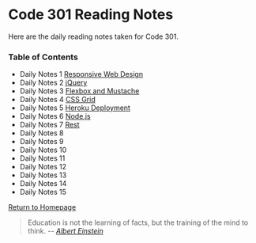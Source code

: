 # **Code 301 Reading Notes**
Here are the daily reading notes taken for Code 301.  
  
### <addr> Table of Contents
* Daily Notes 1 [Responsive Web Design](301/class1.md)
* Daily Notes 2 [jQuery](301/class2.md)
* Daily Notes 3 [Flexbox and Mustache](301/class3.md)
* Daily Notes 4 [CSS Grid](301/class4.md)
* Daily Notes 5 [Heroku Deployment](301/class5.md)
* Daily Notes 6 [Node.js](301/class6.md)
* Daily Notes 7 [Rest](301/class7.md)
* Daily Notes 8 [](301/class8.md)
* Daily Notes 9 [](301/class9.md)
* Daily Notes 10 [](301/class10.md)
* Daily Notes 11 [](301/class11.md)
* Daily Notes 12 [](301/class12.md)
* Daily Notes 13 [](301/class13.md)
* Daily Notes 14 [](301/class14.md)
* Daily Notes 15 [](301/class15.md)
 
 [Return to Homepage](https://claudiobailon.github.io/reading-notes/)

>Education is not the learning of facts,
>but the training of the mind to think.
> -- <cite>[Albert Einstein][1]</cite>

[1]:https://www.goodreads.com/quotes/6137386-education-is-not-the-learning-of-facts-but-the-training
